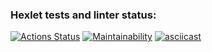 ### Hexlet tests and linter status:
[![Actions Status](https://github.com/SashaRudskiy/frontend-project-44/actions/workflows/hexlet-check.yml/badge.svg)](https://github.com/SashaRudskiy/frontend-project-44/actions)
[![Maintainability](https://api.codeclimate.com/v1/badges/96bf1f874c13d89f8c61/maintainability)](https://codeclimate.com/github/SashaRudskiy/frontend-project-44/maintainability)
[![asciicast](https://asciinema.org/a/KZPoitfN1rHqbTrAB5Fz1DIko.svg)](https://asciinema.org/a/KZPoitfN1rHqbTrAB5Fz1DIko)